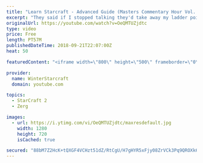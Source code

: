 ```yaml
---
title: "Learn Starcraft - Advanced Guide (Masters Commentary Hour Vol. 1)"
excerpt: "They said if I stopped talking they'd take away my ladder points. Next one I upload will have more terran/toss blame RNGesus."
originalUrl: https://youtube.com/watch?v=OeQMTUZjdtc
type: video
price: Free
length: PT57M
publishedDateTime: 2018-09-21T22:07:00Z
heat: 50

featuredContent: "<iframe width=\"800\" height=\"500\" frameborder=\"0\" src=\"https://www.youtube.com/embed/OeQMTUZjdtc\" allow=\"accelerometer; autoplay; encrypted-media; gyroscope; picture-in-picture\" allowfullscreen></iframe>"

provider:
  name: WinterStarcraft
  domain: youtube.com

topics:
  - StarCraft 2
  - Zerg

images:
  - url: https://i.ytimg.com/vi/OeQMTUZjdtc/maxresdefault.jpg
    width: 1280
    height: 720
    isCached: true

secured: "88bM7Z2HcK+tQXGF4VCHzt51dZ/RtCgU/H7gHYR5xFjy08ZrVCk3Pq9QROXk6OL0guMGMqGS/OIwuBpcaAcHPXrFUI0LaeIgwVKEHEoDYvTMXYMWfiWRaXjHLf8q5Xxh2lAJWQFENZuMwMdRSLdQKO0jLuOtlBK9HJSnV81pJbCmDNAy5w1JFX2iaSX/Af9Y+99CE4zyv3Fu/Cz4tyoVflp/aLgicibO1l8WKp142p7rUv3PyvBRg95EtDZqnKN/1Sf4rHoq9RjeMVJJ8Sggr24nYHeP60sHLr35RDIwruGVye/5XdcuuRYR5MJ43nnsOmJwIvDrMVQujpGeXWtCy3fT17N2W62PyRuTrEdjtT3wppLAww9hoYoMhGGVpf9M9xNGy5DCS4ojqoUxwC/qPoXXa9I2VQZgpvBCEHwokHQ=;cH/pcTT2x16C14oPgD17Bg=="
---
```


